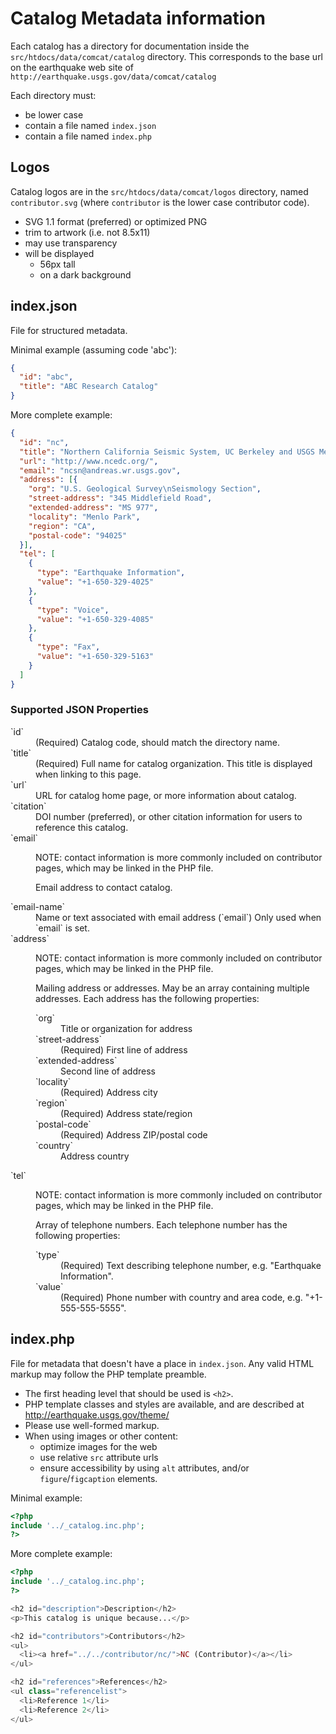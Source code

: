 # Catalog Metadata information

Each catalog has a directory for documentation inside the
`src/htdocs/data/comcat/catalog` directory.  This corresponds to the base url
on the earthquake web site of `http://earthquake.usgs.gov/data/comcat/catalog`


Each directory must:
  - be lower case
  - contain a file named `index.json`
  - contain a file named `index.php`


## Logos

Catalog logos are in the `src/htdocs/data/comcat/logos` directory, named
`contributor.svg` (where `contributor` is the lower case contributor code).

- SVG 1.1 format (preferred) or optimized PNG
- trim to artwork (i.e. not 8.5x11)
- may use transparency
- will be displayed
  - 56px tall
  - on a dark background


## index.json

File for structured metadata.

Minimal example (assuming code 'abc'):

```json
{
  "id": "abc",
  "title": "ABC Research Catalog"
}
```

More complete example:
```json
{
  "id": "nc",
  "title": "Northern California Seismic System, UC Berkeley and USGS Menlo Park",
  "url": "http://www.ncedc.org/",
  "email": "ncsn@andreas.wr.usgs.gov",
  "address": [{
    "org": "U.S. Geological Survey\nSeismology Section",
    "street-address": "345 Middlefield Road",
    "extended-address": "MS 977",
    "locality": "Menlo Park",
    "region": "CA",
    "postal-code": "94025"
  }],
  "tel": [
    {
      "type": "Earthquake Information",
      "value": "+1-650-329-4025"
    },
    {
      "type": "Voice",
      "value": "+1-650-329-4085"
    },
    {
      "type": "Fax",
      "value": "+1-650-329-5163"
    }
  ]
}
```



### Supported JSON Properties

<dl>
<dt>`id`</dt>
<dd>
  (Required)
  Catalog code, should match the directory name.
</dd>

<dt>`title`</dt>
<dd>
  (Required)
  Full name for catalog organization.
  This title is displayed when linking to this page.
</dd>

<dt>`url`</dt>
<dd>URL for catalog home page, or more information about catalog.</dd>

<dt>`citation`</dt>
<dd>
  DOI number (preferred),
  or other citation information for users to reference this catalog.
</dd>

<dt>`email`</dt>
<dd>
  <p>NOTE: contact information is more commonly included on
  contributor pages, which may be linked in the PHP file.</p>

  Email address to contact catalog.
</dd>

<dt>`email-name`</dt>
<dd>
  Name or text associated with email address (`email`)
  Only used when `email` is set.
</dd>

<dt>`address`</dt>
<dd>
  <p>NOTE: contact information is more commonly included on
  contributor pages, which may be linked in the PHP file.</p>

  Mailing address or addresses.
  May be an array containing multiple addresses.
  Each address has the following properties:

  <dl>
  <dt>`org`</dt>
  <dd>Title or organization for address</dd>

  <dt>`street-address`</dt>
  <dd>
    (Required)
    First line of address
  </dd>

  <dt>`extended-address`</dt>
  <dd>Second line of address</dd>

  <dt>`locality`</dt>
  <dd>
    (Required)
    Address city
  </dd>

  <dt>`region`</dt>
  <dd>
    (Required)
    Address state/region
  </dd>

  <dt>`postal-code`</dt>
  <dd>
    (Required)
    Address ZIP/postal code
  </dd>

  <dt>`country`</dt>
  <dd>Address country</dd>
  </dl>
</dd>


<dt>`tel`</dt>
<dd>
  <p>NOTE: contact information is more commonly included on
  contributor pages, which may be linked in the PHP file.</p>

  Array of telephone numbers.
  Each telephone number has the following properties:

  <dl>
  <dt>`type`</dt>
  <dd>
    (Required)
    Text describing telephone number, e.g. "Earthquake Information".
  </dd>

  <dt>`value`</dt>
  <dd>
    (Required)
    Phone number with country and area code, e.g. "+1-555-555-5555".
  </dd>
  </dl>
</dd>


## index.php

File for metadata that doesn't have a place in `index.json`.
Any valid HTML markup may follow the PHP template preamble.

- The first heading level that should be used is `<h2>`.
- PHP template classes and styles are available, and are described at
  http://earthquake.usgs.gov/theme/
- Please use well-formed markup.
- When using images or other content:
  - optimize images for the web
  - use relative `src` attribute urls
  - ensure accessibility by using `alt` attributes, and/or
    `figure`/`figcaption` elements.


Minimal example:
```php
<?php
include '../_catalog.inc.php';
?>
```

More complete example:
```php
<?php
include '../_catalog.inc.php';
?>

<h2 id="description">Description</h2>
<p>This catalog is unique because...</p>

<h2 id="contributors">Contributors</h2>
<ul>
  <li><a href="../../contributor/nc/">NC (Contributor)</a></li>
</ul>

<h2 id="references">References</h2>
<ul class="referencelist">
  <li>Reference 1</li>
  <li>Reference 2</li>
</ul>
```
